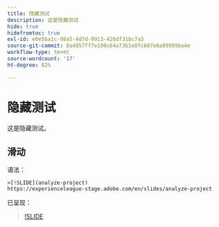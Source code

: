 ```yaml
---
title: 隐藏测试
description: 这是隐藏测试
hide: true
hidefromtoc: true
exl-id: e6e5ba1c-98a5-4d7d-9913-426df31bc7a3
source-git-commit: 0a4857ff7e100c64a73b1e0fc607e6a89989be4e
workflow-type: tm+mt
source-wordcount: '17'
ht-degree: 82%

---
```


# 隐藏测试

这是隐藏测试。

## 滑动

语法：

```
>[!SLIDE](analyze-project)
https://experienceleague-stage.adobe.com/en/slides/analyze-project
```

已呈现：

>[!SLIDE](analyze-project)
